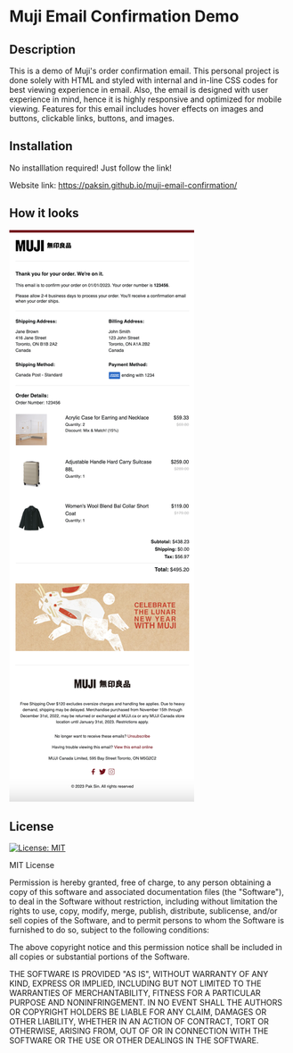 # Muji Email Confirmation Demo

## Description

This is a demo of Muji's order confirmation email. This personal project is done solely with HTML and styled with internal and in-line CSS codes for best viewing experience in email. Also, the email is designed with user experience in mind, hence it is highly responsive and optimized for mobile viewing. Features for this email includes hover effects on images and buttons, clickable links, buttons, and images.

## Installation

No installlation required! Just follow the link!

Website link: https://paksin.github.io/muji-email-confirmation/

## How it looks

![demo-image-1](./asset/demo-image.png)

## License

[![License: MIT](https://img.shields.io/badge/License-MIT-yellow.svg)](https://opensource.org/licenses/MIT)

MIT License

Permission is hereby granted, free of charge, to any person obtaining a copy of this software and associated documentation files (the "Software"), to deal in the Software without restriction, including without limitation the rights to use, copy, modify, merge, publish, distribute, sublicense, and/or sell copies of the Software, and to permit persons to whom the Software is furnished to do so, subject to the following conditions:

The above copyright notice and this permission notice shall be included in all copies or substantial portions of the Software.

THE SOFTWARE IS PROVIDED "AS IS", WITHOUT WARRANTY OF ANY KIND, EXPRESS OR IMPLIED, INCLUDING BUT NOT LIMITED TO THE WARRANTIES OF MERCHANTABILITY, FITNESS FOR A PARTICULAR PURPOSE AND NONINFRINGEMENT. IN NO EVENT SHALL THE AUTHORS OR COPYRIGHT HOLDERS BE LIABLE FOR ANY CLAIM, DAMAGES OR OTHER LIABILITY, WHETHER IN AN ACTION OF CONTRACT, TORT OR OTHERWISE, ARISING FROM, OUT OF OR IN CONNECTION WITH THE SOFTWARE OR THE USE OR OTHER DEALINGS IN THE SOFTWARE.
